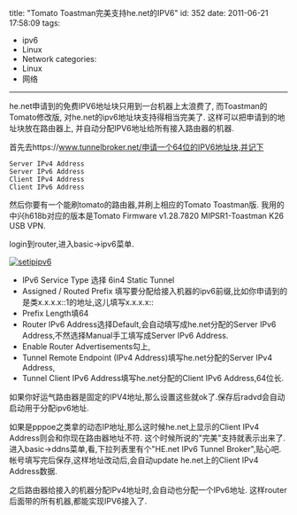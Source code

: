title: "Tomato Toastman完美支持he.net的IPV6"
id: 352
date: 2011-06-21 17:58:09
tags: 
- ipv6
- Linux
- Network
categories: 
- Linux
- 网络
---

he.net申请到的免费IPV6地址块只用到一台机器上太浪费了, 而Toastman的Tomato修改版, 对he.net的ipv6地址块支持得相当完美了. 这样可以把申请到的地址块放在路由器上, 并自动分配IPV6地址给所有接入路由器的机器.

首先去https://www.tunnelbroker.net/申请一个64位的IPV6地址块,并记下

    Server IPv4 Address
    Server IPv6 Address
    Client IPv4 Address
    Client IPv6 Address

然后你要有一个能刷tomato的路由器,并刷上相应的Tomato Toastman版. 我用的中兴h618b对应的版本是Tomato Firmware v1.28.7820 MIPSR1-Toastman K26 USB VPN.

login到router,进入basic->ipv6菜单.

[![](http://ahui.us/wp-content/uploads/2011/06/setipipv6.png "setipipv6")](http://ahui.us/wp-content/uploads/2011/06/setipipv6.png)

- IPv6 Service Type 选择 6in4 Static Tunnel
- Assigned / Routed Prefix 填写要分配给接入机器的ipv6前缀,比如你申请到的是类x.x.x.x::1的地址,这儿填写x.x.x.x::
- Prefix Length填64
- Router IPv6 Address选择Default,会自动填写成he.net分配的Server IPv6 Address,不然选择Manual手工填写成Server IPv6 Address.
- Enable Router Advertisements勾上,
- Tunnel Remote Endpoint (IPv4 Address)填写he.net分配的Server IPv4 Address,
- Tunnel Client IPv6 Address填写he.net分配的Client IPv6 Address,64位长.

如果你好运气路由器是固定的IPV4地址,那么设置这些就ok了.保存后radvd会自动启动用于分配ipv6地址.

如果是pppoe之类拿的动态IP地址,那么这时候he.net上显示的Client IPv4 Address则会和你现在路由器地址不符. 这个时候所说的"完美"支持就表示出来了.
进入basic->ddns菜单,看,下拉列表里有个"HE.net IPv6 Tunnel Broker",贴心吧.帐号填写完后保存,这样地址改动后,会自动update he.net上的Client IPv4 Address数据.

之后路由器给接入的机器分配IPv4地址时,会自动也分配一个IPv6地址. 这样router后面带的所有机器,都能实现IPV6接入了.